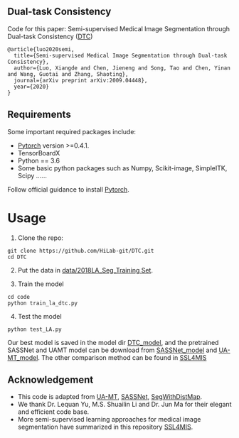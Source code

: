 ## Dual-task Consistency
Code for this paper: Semi-supervised Medical Image Segmentation through Dual-task Consistency ([DTC](https://arxiv.org/pdf/2009.04448.pdf))
	
	@article{luo2020semi,
	  title={Semi-supervised Medical Image Segmentation through Dual-task Consistency},
	  author={Luo, Xiangde and Chen, Jieneng and Song, Tao and Chen, Yinan and Wang, Guotai and Zhang, Shaoting},
	  journal={arXiv preprint arXiv:2009.04448},
	  year={2020}
	}
## Requirements
Some important required packages include:
* [Pytorch][torch_link] version >=0.4.1.
* TensorBoardX
* Python == 3.6 
* Some basic python packages such as Numpy, Scikit-image, SimpleITK, Scipy ......

Follow official guidance to install [Pytorch][torch_link].

[torch_link]:https://pytorch.org/

# Usage

1. Clone the repo:
```
git clone https://github.com/HiLab-git/DTC.git 
cd DTC
```
2. Put the data in [data/2018LA_Seg_Training Set](https://github.com/Luoxd1996/DTC/tree/master/data/2018LA_Seg_Training%20Set).

3. Train the model
```
cd code
python train_la_dtc.py
```

4. Test the model
```
python test_LA.py
```
Our best model is saved in the model dir [DTC_model](https://github.com/Luoxd1996/DTC/tree/master/model), and the pretrained SASSNet and UAMT model can be download from [SASSNet_model](https://github.com/kleinzcy/SASSnet/tree/master/model) and [UA-MT_model](https://github.com/yulequan/UA-MT/tree/master/model). The other comparison method can be found in [SSL4MIS](https://github.com/HiLab-git/SSL4MIS)

## Acknowledgement
* This code is adapted from [UA-MT](https://github.com/yulequan/UA-MT), [SASSNet](https://github.com/kleinzcy/SASSnet), [SegWithDistMap](https://github.com/JunMa11/SegWithDistMap). 
* We thank Dr. Lequan Yu, M.S. Shuailin Li and Dr. Jun Ma for their elegant and efficient code base.
* More semi-supervised learning approaches for medical image segmentation have summarized in this repository [SSL4MIS](https://github.com/Luoxd1996/awesome-semi-supervised-learning-for-medical-image-segmentation).

